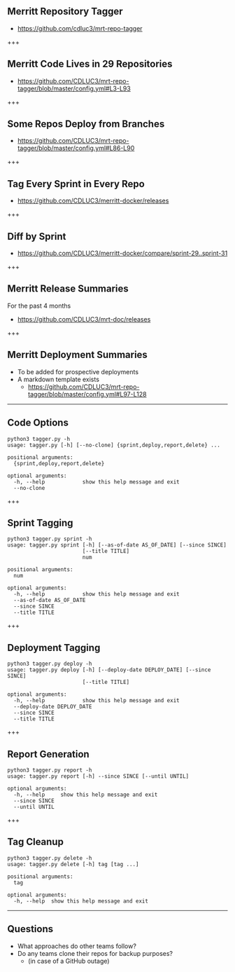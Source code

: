 ## Merritt Repository Tagger

- https://github.com/cdluc3/mrt-repo-tagger

+++

## Merritt Code Lives in 29 Repositories

- https://github.com/CDLUC3/mrt-repo-tagger/blob/master/config.yml#L3-L93

+++

## Some Repos Deploy from Branches

- https://github.com/CDLUC3/mrt-repo-tagger/blob/master/config.yml#L86-L90

+++

## Tag Every Sprint in Every Repo

- https://github.com/CDLUC3/merritt-docker/releases

+++

## Diff by Sprint

- https://github.com/CDLUC3/merritt-docker/compare/sprint-29..sprint-31

+++

## Merritt Release Summaries

For the past 4 months

- https://github.com/CDLUC3/mrt-doc/releases

+++

## Merritt Deployment Summaries

- To be added for prospective deployments
- A markdown template exists
  - https://github.com/CDLUC3/mrt-repo-tagger/blob/master/config.yml#L97-L128

---

## Code Options

```
python3 tagger.py -h
usage: tagger.py [-h] [--no-clone] {sprint,deploy,report,delete} ...

positional arguments:
  {sprint,deploy,report,delete}

optional arguments:
  -h, --help            show this help message and exit
  --no-clone
```

+++

## Sprint Tagging

```
python3 tagger.py sprint -h
usage: tagger.py sprint [-h] [--as-of-date AS_OF_DATE] [--since SINCE]
                        [--title TITLE]
                        num

positional arguments:
  num

optional arguments:
  -h, --help            show this help message and exit
  --as-of-date AS_OF_DATE
  --since SINCE
  --title TITLE
```

+++

## Deployment Tagging

```
python3 tagger.py deploy -h
usage: tagger.py deploy [-h] [--deploy-date DEPLOY_DATE] [--since SINCE]
                        [--title TITLE]

optional arguments:
  -h, --help            show this help message and exit
  --deploy-date DEPLOY_DATE
  --since SINCE
  --title TITLE
```

+++
## Report Generation

```
python3 tagger.py report -h
usage: tagger.py report [-h] --since SINCE [--until UNTIL]

optional arguments:
  -h, --help     show this help message and exit
  --since SINCE
  --until UNTIL
```

+++

## Tag Cleanup

```
python3 tagger.py delete -h
usage: tagger.py delete [-h] tag [tag ...]

positional arguments:
  tag

optional arguments:
  -h, --help  show this help message and exit
```

---

## Questions

- What approaches do other teams follow?
- Do any teams clone their repos for backup purposes?
  - (in case of a GitHub outage)

